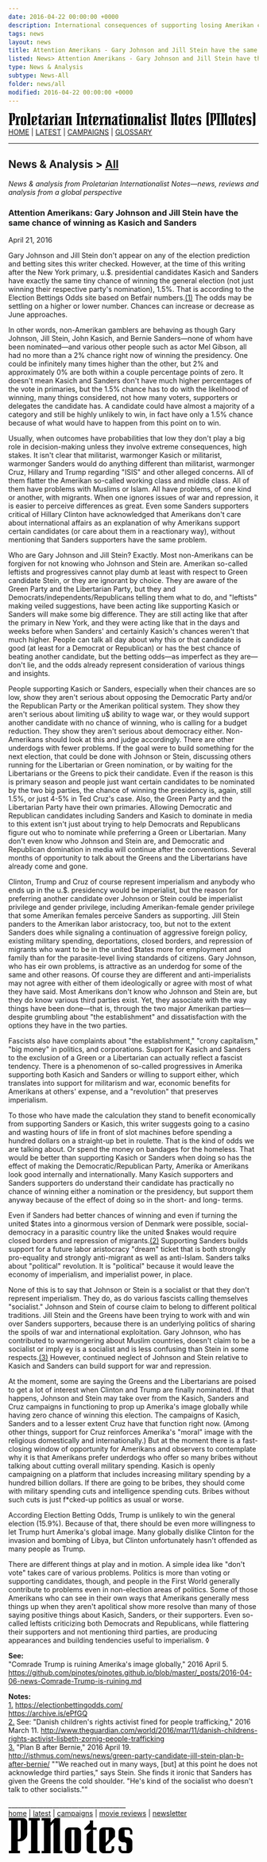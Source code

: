 ```yaml
---
date: 2016-04-22 00:00:00 +0000
description: International consequences of supporting losing Amerikan candidates. News and analysis from PINotes -- news, reviews and analysis from a Maoist global perspective
tags: news
layout: news
title: Attention Amerikans - Gary Johnson and Jill Stein have the same chance of winning as Kasich and Sanders - PINotes
listed: News> Attention Amerikans - Gary Johnson and Jill Stein have the same chance of winning as Kasich and Sanders
type: News & Analysis
subtype: News-All
folder: news/all
modified: 2016-04-22 00:00:00 +0000
---
```

<div class="hide"><p id="banner-md"><a href="../index.md"><img src="../_layouts/images/banner_small_600.png" alt="Proletarian Internationalist Notes (PINotes)" /></a><br /><a href="../index.md">HOME</a> | <a href="../pages/latest.md">LATEST</a> | <a href="../pages/agitation/index.md">CAMPAIGNS</a> | <a href="../pages/glossary/index.md">GLOSSARY</a></p><hr /><h2>News & Analysis &gt; <a href="../news/all/index.md">All</a></h2></div><p id="area-description"><i>News & analysis from Proletarian Internationalist Notes&mdash;news, reviews and analysis from a global perspective</i></p><div class="hide"></div>

### Attention Amerikans: Gary Johnson and Jill Stein have the same chance of winning as Kasich and Sanders

<span id="byline">April 21, 2016</span>

Gary Johnson and Jill Stein don't appear on any of the election prediction and betting sites this writer checked. However, at the time of this writing after the New York primary, u.$. presidential candidates Kasich and Sanders have exactly the same tiny chance of winning the general election (not just winning their respective party's nomination), 1.5%. That is according to the Election Bettings Odds site based on Betfair numbers.<a class="note-ref" href="#user-content-note1" name="user-content-noteref1">(1)</a> The odds may be settling on a higher or lower number. Chances can increase or decrease as June approaches.

In other words, non-Amerikan gamblers are behaving as though Gary Johnson, Jill Stein, John Kasich, and Bernie Sanders&mdash;none of whom have been nominated&mdash;and various other people such as actor Mel Gibson, all had no more than a 2% chance right now of winning the presidency. One could be infinitely many times higher than the other, but 2% and approximately 0% are both within a couple percentage points of zero. It doesn't mean Kasich and Sanders don't have much higher percentages of the vote in primaries, but the 1.5% chance has to do with the likelihood of winning, many things considered, not how many voters, supporters or delegates the candidate has. A candidate could have almost a majority of a category and still be highly unlikely to win, in fact have only a 1.5% chance because of what would have to happen from this point on to win.

Usually, when outcomes have probabilities that low they don't play a big role in decision-making unless they involve extreme consequences, high stakes. It isn't clear that militarist, warmonger Kasich or militarist, warmonger Sanders would do anything different than militarist, warmonger Cruz, Hillary and Trump regarding "ISIS" and other alleged concerns. All of them flatter the Amerikan so-called working class and middle class. All of them have problems with Muslims or Islam. All have problems, of one kind or another, with migrants. When one ignores issues of war and repression, it is easier to perceive differences as great. Even some Sanders supporters critical of Hillary Clinton have acknowledged that Amerikans don't care about international affairs as an explanation of why Amerikans support certain candidates (or care about them in a reactionary way), without mentioning that Sanders supporters have the same problem.

Who are Gary Johnson and Jill Stein? Exactly. Most non-Amerikans can be forgiven for not knowing who Johnson and Stein are. Amerikan so-called leftists and progressives cannot play dumb at least with respect to Green candidate Stein, or they are ignorant by choice. They are aware of the Green Party and the Libertarian Party, but they and Democrats/independents/Republicans telling them what to do, and "leftists" making veiled suggestions, have been acting like supporting Kasich or Sanders will make some big difference. They are still acting like that after the primary in New York, and they were acting like that in the days and weeks before when Sanders' and certainly Kasich's chances weren't that much higher. People can talk all day about why this or that candidate is good (at least for a Democrat or Republican) or has the best chance of beating another candidate, but the betting odds&mdash;as imperfect as they are&mdash; don't lie, and the odds already represent consideration of various things and insights.

People supporting Kasich or Sanders, especially when their chances are so low, show they aren't serious about opposing the Democratic Party and/or the Republican Party or the Amerikan political system. They show they aren't serious about limiting u$ ability to wage war, or they would support another candidate with no chance of winning, who is calling for a budget reduction. They show they aren't serious about democracy either. Non-Amerikans should look at this and judge accordingly. There are other underdogs with fewer problems. If the goal were to build something for the next election, that could be done with Johnson or Stein, discussing others running for the Libertarian or Green nomination, or by waiting for the Libertarians or the Greens to pick their candidate. Even if the reason is this is primary season and people just want certain candidates to be nominated by the two big parties, the chance of winning the presidency is, again, still 1.5%, or just 4-5% in Ted Cruz's case. Also, the Green Party and the Libertarian Party have their own primaries. Allowing Democratic and Republican candidates including Sanders and Kasich to dominate in media to this extent isn't just about trying to help Democrats and Republicans figure out who to nominate while preferring a Green or Libertarian. Many don't even know who Johnson and Stein are, and Democratic and Republican domination in media will continue after the conventions. Several months of opportunity to talk about the Greens and the Libertarians have already come and gone.

Clinton, Trump and Cruz of course represent imperialism and anybody who ends up in the u.$. presidency would be imperialist, but the reason for preferring another candidate over Johnson or Stein could be imperialist privilege and gender privilege, including Amerikan-female gender privilege that some Amerikan females perceive Sanders as supporting. Jill Stein panders to the Amerikan labor aristocracy, too, but not to the extent Sanders does while signaling a continuation of aggressive foreign policy, existing military spending, deportations, closed borders, and repression of migrants who want to be in the united $tates more for employment and family than for the parasite-level living standards of citizens. Gary Johnson, who has eir own problems, is attractive as an underdog for some of the same and other reasons. Of course they are different and anti-imperialists may not agree with either of them ideologically or agree with most of what they have said. Most Amerikans don't know who Johnson and Stein are, but they do know various third parties exist. Yet, they associate with the way things have been done&mdash;that is, through the two major Amerikan parties&mdash;despite grumbling about "the establishment" and dissatisfaction with the options they have in the two parties.

Fascists also have complaints about "the establishment," "crony capitalism," "big money" in politics, and corporations. Support for Kasich and Sanders to the exclusion of a Green or a Libertarian can actually reflect a fascist tendency. There is a phenomenon of so-called progressives in Amerika supporting both Kasich and Sanders or willing to support either, which translates into support for militarism and war, economic benefits for Amerikans at others' expense, and a "revolution" that preserves imperialism.

To those who have made the calculation they stand to benefit economically from supporting Sanders or Kasich, this writer suggests going to a casino and wasting hours of life in front of slot machines before spending a hundred dollars on a straight-up bet in roulette. That is the kind of odds we are talking about. Or spend the money on bandages for the homeless. That would be better than supporting Kasich or Sanders when doing so has the effect of making the Democratic/Republican Party, Amerika or Amerikans look good internally and internationally. Many Kasich supporters and Sanders supporters do understand their candidate has practically no chance of winning either a nomination or the presidency, but support them anyway because of the effect of doing so in the short- and long- terms.

Even if Sanders had better chances of winning and even if turning the united $tates into a ginormous version of Denmark were possible, social-democracy in a parasitic country like the united $nakes would require closed borders and repression of migrants.<a class="note-ref" href="#user-content-note2" name="user-content-noteref2">(2)</a> Supporting Sanders builds support for a future labor aristocracy "dream" ticket that is both strongly pro-equality and strongly anti-migrant as well as anti-Islam. Sanders talks about "political" revolution. It is "political" because it would leave the economy of imperialism, and imperialist power, in place.

None of this is to say that Johnson or Stein is a socialist or that they don't represent imperialism. They do, as do various fascists calling themselves "socialist." Johnson and Stein of course claim to belong to different political traditions. Jill Stein and the Greens have been trying to work with and win over Sanders supporters, because there is an underlying politics of sharing the spoils of war and international exploitation. Gary Johnson, who has contributed to warmongering about Muslim countries, doesn't claim to be a socialist or imply ey is a socialist and is less confusing than Stein in some respects.<a class="note-ref" href="#user-content-note3" name="user-content-noteref3">(3)</a> However, continued neglect of Johnson and Stein relative to Kasich and Sanders can build support for war and repression.

At the moment, some are saying the Greens and the Libertarians are poised to get a lot of interest when Clinton and Trump are finally nominated. If that happens, Johnson and Stein may take over from the Kasich, Sanders and Cruz campaigns in functioning to prop up Amerika's image globally while having zero chance of winning this election. The campaigns of Kasich, Sanders and to a lesser extent Cruz have that function right now. (Among other things, support for Cruz reinforces Amerika's "moral" image with the religious domestically and internationally.) But at the moment there is a fast-closing window of opportunity for Amerikans and observers to contemplate why it is that Amerikans prefer underdogs who offer so many bribes without talking about cutting overall military spending. Kasich is openly campaigning on a platform that includes increasing military spending by a hundred billion dollars. If there are going to be bribes, they should come with military spending cuts and intelligence spending cuts. Bribes without such cuts is just f\*cked-up politics as usual or worse.

According Election Betting Odds, Trump is unlikely to win the general election (15.9%). Because of that, there should be even more willingness to let Trump hurt Amerika's global image. Many globally dislike Clinton for the invasion and bombing of Libya, but Clinton unfortunately hasn't offended as many people as Trump.

There are different things at play and in motion. A simple idea like "don't vote" takes care of various problems. Politics is more than voting or supporting candidates, though, and people in the First World generally contribute to problems even in non-election areas of politics. Some of those Amerikans who can see in their own ways that Amerikans generally mess things up when they aren't apolitical show more resolve than many of those saying positive things about Kasich, Sanders, or their supporters. Even so-called leftists criticizing both Democrats and Republicans, while flattering their supporters and not mentioning third parties, are producing appearances and building tendencies useful to imperialism. &loz;

<b>See:</b><br />
"Comrade Trump is ruining Amerika's image globally," 2016 April 5. <a href="https://github.com/pinotes/pinotes.github.io/blob/master/_posts/2016-04-06-news-Comrade-Trump-is-ruining.md" target="_blank">https://github.com/pinotes/pinotes.github.io/blob/master/_posts/2016-04-06-news-Comrade-Trump-is-ruining.md</a>

<b>Notes:</b><br />
<a class="note-no" href="#user-content-noteref1" name="user-content-note1">1.</a> https://electionbettingodds.com/<br />
https://archive.is/ePfGQ<br />
<a class="note-no" href="#user-content-noteref2" name="user-content-note2">2.</a> See: "Danish children's rights activist fined for people trafficking," 2016 March 11. http://www.theguardian.com/world/2016/mar/11/danish-childrens-rights-activist-lisbeth-zornig-people-trafficking<br />
<a class="note-no" href="#user-content-noteref3" name="user-content-note3">3.</a> "Plan B after Bernie," 2016 April 19. http://isthmus.com/news/news/green-party-candidate-jill-stein-plan-b-after-bernie/ ""We reached out in many ways, [but] at this point he does not acknowledge third parties," says Stein. She finds it ironic that Sanders has given the Greens the cold shoulder. "He's kind of the socialist who doesn't talk to other socialists.""

<div class="hide"></div><div class="hide"><p>_____________________________________<br /><a href="../index.md">home</a> | <a href="../pages/latest.md">latest</a> | <a href="../pages/agitation/index.md">campaigns</a> | <a href="../reviews/movies/index.md">movie reviews</a> | <a href="../pages/newsletter/index.md">newsletter</a><br /><a href="../index.md"><img src="../_layouts/images/logo_250.png" alt="PINotes" /></a></p></div>
